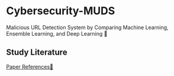 # Cybersecurity-MUDS
Malicious URL Detection System by Comparing Machine Learning, Ensemble Learning, and Deep Learning 🚀  

## Study Literature
[ Paper References📄](https://docs.google.com/spreadsheets/d/1AaNMhR5MlnfcXdYOWcwpGqFsIDxfV5vcMgJ-jg2AjQU/edit?usp=sharing)
